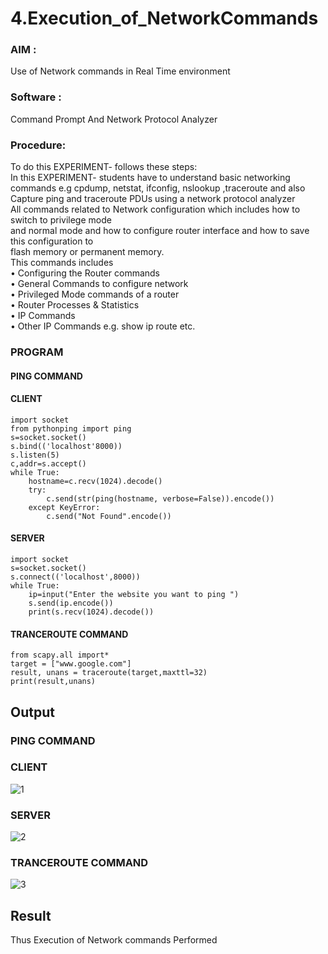 # 4.Execution_of_NetworkCommands
### AIM :
Use of Network commands in Real Time environment
### Software : 
Command Prompt And Network Protocol Analyzer
### Procedure: 
To do this EXPERIMENT- follows these steps:
<BR>
In this EXPERIMENT- students have to understand basic networking commands e.g cpdump, netstat, ifconfig, nslookup ,traceroute and also Capture ping and traceroute PDUs using a network protocol analyzer 
<BR>
All commands related to Network configuration which includes how to switch to privilege mode
<BR>
and normal mode and how to configure router interface and how to save this configuration to
<BR>
flash memory or permanent memory.
<BR>
This commands includes
<BR>
• Configuring the Router commands
<BR>
• General Commands to configure network
<BR>
• Privileged Mode commands of a router 
<BR>
• Router Processes & Statistics
<BR>
• IP Commands
<BR>
• Other IP Commands e.g. show ip route etc.
<BR>

### PROGRAM
#### PING COMMAND
#### CLIENT
```
import socket 
from pythonping import ping 
s=socket.socket() 
s.bind(('localhost'8000)) 
s.listen(5) 
c,addr=s.accept() 
while True: 
    hostname=c.recv(1024).decode() 
    try: 
        c.send(str(ping(hostname, verbose=False)).encode()) 
    except KeyError: 
        c.send("Not Found".encode())
```
#### SERVER
```
import socket 
s=socket.socket() 
s.connect(('localhost',8000)) 
while True: 
    ip=input("Enter the website you want to ping ") 
    s.send(ip.encode()) 
    print(s.recv(1024).decode())
```

#### TRANCEROUTE COMMAND
```
from scapy.all import* 
target = ["www.google.com"] 
result, unans = traceroute(target,maxttl=32) 
print(result,unans)
```



## Output
### PING COMMAND
### CLIENT
![1](https://github.com/saieswar1607/4.Execution_of_NetworkCommends/assets/93427011/6d7f065a-7cbb-4353-aa96-13a28ca1bb4e)

### SERVER
![2](https://github.com/saieswar1607/4.Execution_of_NetworkCommends/assets/93427011/39122272-d73a-4dfb-961d-3a3038a07325)

### TRANCEROUTE COMMAND
![3](https://github.com/saieswar1607/4.Execution_of_NetworkCommends/assets/93427011/b883fea7-7a9f-4b2a-ae03-d15083f0451e)



## Result
Thus Execution of Network commands Performed

